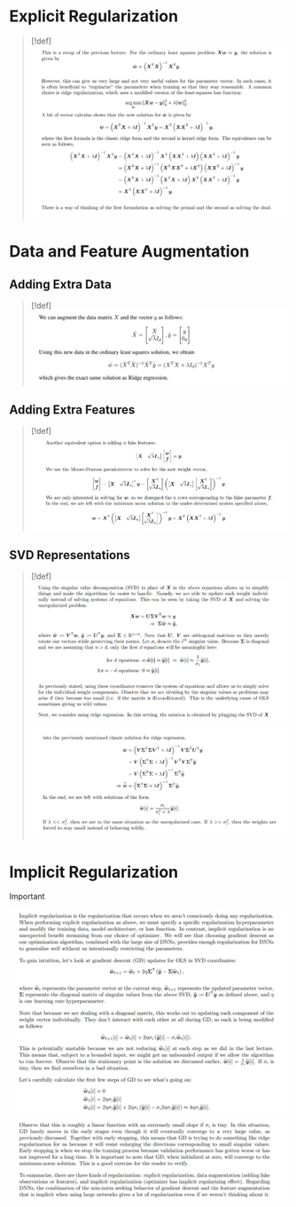 # Explicit Regularization
> [!def]
> ![](Regularization.assets/image-20240328172826557.png)




# Data and Feature Augmentation
## Adding Extra Data
> [!def]
> ![](Regularization.assets/image-20240328172805080.png)




## Adding Extra Features
> [!def]
> ![](Regularization.assets/image-20240328173308227.png)



## SVD Representations
> [!def]
> ![](Regularization.assets/image-20240328173354633.png)![](Regularization.assets/image-20240328173400142.png)


# Implicit Regularization
> [!important]
> ![](Regularization.assets/image-20240328173648764.png)![](Regularization.assets/image-20240328173914589.png)









